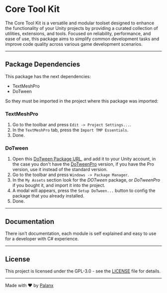 # Core Tool Kit

The Core Tool Kit is a versatile and modular toolset designed to enhance the functionality of your Unity projects by
providing a curated collection of utilities, extensions, and tools. Focused on reliability, performance, and ease of
use, this package aims to simplify common development tasks and improve code quality across various game development
scenarios.

---

## Package Dependencies

This package has the next dependencies:

- TextMeshPro
- DoTween

So they must be imported in the project where this package was imported:

### TextMeshPro

1. Go to the toolbar and press `Edit -> Project Settings...`.
2. In the `TextMeshPro` tab, press the `Import TMP Essentials`.
3. Done.

### DoTween

1. Open this [DoTween Package URL](https://assetstore.unity.com/packages/tools/animation/dotween-hotween-v2-27676), and
   add it to your Unity account, in the case you don't have the
   [DoTweenPro](https://assetstore.unity.com/packages/tools/visual-scripting/dotween-pro-32416) version, if you have the
   Pro version, use it instead of the standard version.
2. Go to the toolbar and press `Windows -> Package Manager`.
3. In the `My Assets` section look for the *DOTween* package, or *DoTweenPro* if you bought it, and import it into the
   project.
4. A modal will appears, press the `Setup DoTween...` button to config the package that you already installed.
5. Done.

---

## Documentation

There isn't documentation, each module is self explained and easy to use for a developer with C# experience.

---

## License

This project is licensed under the GPL-3.0 - see the [LICENSE](LICENSE) file for details.

---

Made with ❤️ by [Palanx](https://github.com/Palanx)

